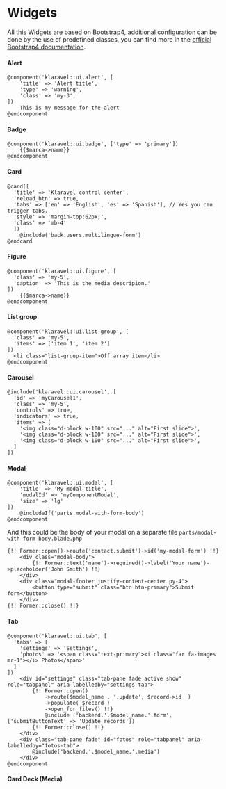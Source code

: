 # Widgets

All this Widgets are based on Bootstrap4, additional configuration can be done by the use
of predefined classes, you can find more in the [official Bootstrap4 documentation](https://getbootstrap.com/docs/4.0/components/).

#### Alert

```
@component('klaravel::ui.alert', [
    'title' => 'Alert title',
    'type' => 'warning',
    'class' => 'my-3',
])
    This is my message for the alert
@endcomponent
```

#### Badge

```
@component('klaravel::ui.badge', ['type' => 'primary'])
    {{$marca->name}}
@endcomponent
```

#### Card

```
@card([
  'title' => 'Klaravel control center',
  'reload_btn' => true,
  'tabs' => ['en' => 'English', 'es' => 'Spanish'], // Yes you can trigger tabs.
  'style' => 'margin-top:62px;',
  'class' => 'mb-4'
  ])
    @include('back.users.multilingue-form')
@endcard
```

#### Figure

```
@component('klaravel::ui.figure', [
  'class' => 'my-5',
  'caption' => 'This is the media descripion.'
])
    {{$marca->name}}
@endcomponent
```

#### List group

```
@component('klaravel::ui.list-group', [
  'class' => 'my-5',
  'items' => ['item 1', 'item 2']
])
  <li class="list-group-item">Off array item</li>
@endcomponent
```

#### Carousel

```
@include('klaravel::ui.carousel', [
  'id' => 'myCarousel1',
  'class' => 'my-5',
  'controls' => true,
  'indicators' => true,
  'items' => [
    '<img class="d-block w-100" src="..." alt="First slide">',
    '<img class="d-block w-100" src="..." alt="First slide">',
    '<img class="d-block w-100" src="..." alt="First slide">',
  ]
])
```


#### Modal

```
@component('klaravel::ui.modal', [
    'title' => 'My modal title',
    'modalId' => 'myComponentModal',
    'size' => 'lg'
])
    @includeIf('parts.modal-with-form-body')
@endcomponent
```

And this could be the body of your modal on a separate file `parts/modal-with-form-body.blade.php`

```
{!! Former::open()->route('contact.submit')->id('my-modal-form') !!}
    <div class="modal-body">
        {!! Former::text('name')->required()->label('Your name')->placeholder('John Smith') !!}
    </div>
    <div class="modal-footer justify-content-center py-4">
        <button type="submit" class="btn btn-primary">Submit form</button>
    </div>
{!! Former::close() !!}
```


#### Tab

```
@component('klaravel::ui.tab', [
  'tabs' => [
    'settings' => 'Settings',
    'photos' => '<span class="text-primary"><i class="far fa-images mr-1"></i> Photos</span>'
  ]
])
    <div id="settings" class="tab-pane fade active show" role="tabpanel" aria-labelledby="settings-tab">
        {!! Former::open()
            ->route($model_name . '.update', $record->id  )
            ->populate( $record )
            ->open_for_files() !!}
            @include ('backend.'.$model_name.'.form', ['submitButtonText' => 'Update records'])
        {!! Former::close() !!}
    </div>
    <div class="tab-pane fade" id="fotos" role="tabpanel" aria-labelledby="fotos-tab">
        @include('backend.'.$model_name.'.media')
    </div>
@endcomponent
```

#### Card Deck (Media)

```

```
